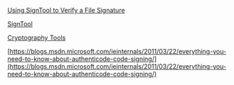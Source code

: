 [Using SignTool to Verify a File Signature](https://docs.microsoft.com/en-us/windows/desktop/SecCrypto/using-signtool-to-verify-a-file-signature)


[SignTool](https://docs.microsoft.com/en-us/windows/desktop/SecCrypto/signtool)

[Cryptography Tools](https://docs.microsoft.com/en-us/windows/desktop/SecCrypto/cryptography-tools)


[https://blogs.msdn.microsoft.com/ieinternals/2011/03/22/everything-you-need-to-know-about-authenticode-code-signing/](https://blogs.msdn.microsoft.com/ieinternals/2011/03/22/everything-you-need-to-know-about-authenticode-code-signing/)
